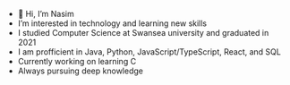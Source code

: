 - 👋 Hi, I’m Nasim
- I’m interested in technology and learning new skills
- I studied Computer Science at Swansea university and graduated in 2021
- I am profficient in Java, Python, JavaScript/TypeScript, React, and SQL
- Currently working on learning C
- Always pursuing deep knowledge

  
<!---
Nasim06/Nasim06 is a ✨ special ✨ repository because its `README.md` (this file) appears on your GitHub profile.
You can click the Preview link to take a look at your changes.
--->
